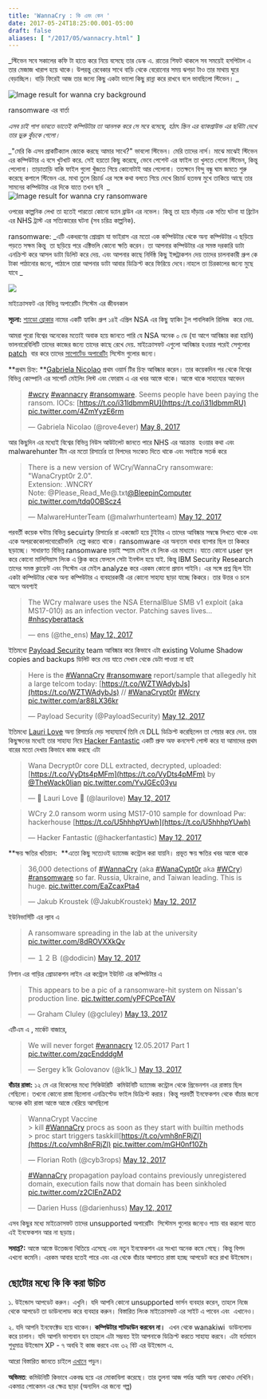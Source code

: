 ```yaml
---
title: 'WannaCry : কি এবং কেন '
date: 2017-05-24T18:25:00.001-05:00
draft: false
aliases: [ "/2017/05/wannacry.html" ]
---
```


_স্টিভেন সবে সকালের কফি টা হাতে করে নিয়ে বসেছে তার ডেস্ক এ. রাতের শিফট থাকলে সব সময়েই হসপিটাল এ তার মেজাজ খারাপ হয়ে থাকে। উপরন্তু রেবেকার সাথে বাড়ি থেকে বেরোনোর সময় ঝগড়া টাও তার মাথায় ঘুরে বেড়াচ্ছিল। বাড়ি ফিরেই আজ তার জন্যে কিছু একটা ভালো কিছু রান্না করে রাখবে বলে ভাবছিলো স্টিভেন। _  

![Image result for wanna cry background](http://myspybot.com/wp-content/uploads/2017/05/wana-decrypt0r-warning.png)

ransomware এর বার্তা 

_এসব চাই পাশ ভাবতে ভাতেই কম্পিউটার তা আনলক করে সে সবে বসেছে, হঠাৎ স্ক্রিন এর ব্যাকগ্রাউন্ড এর ছবিটা দেখে তার ভুরু কুঁচকে গেলো।_  

_"মেরি কি এসব প্রাকটিক্যাল জোকে করছে আমার সাথে?" ভাবলো স্টিভেন। মেরি তাদের নার্স। মাঝে মাঝেই স্টিভেন এর কম্পিউটার এ বসে খুটখাট করে. সেই হয়তো কিছু করেছে, ভেবে পেশেন্ট এর ফাইল তা খুলতে গেলো স্টিভেন, কিন্তু পেলোনা। তাড়াতাড়ি বাকি ফাইল গুলো খুঁজতে গিয়ে কোনোটাই আর পেলোনা। ততক্ষনে বিন্দু বন্ধু ঘাম জমতে শুরু করেছে কপালে স্টিভেন এর. মাথা তুলে রিচার্ড এর সঙ্গে কথা বলতে গিয়ে দেখে রিচার্ড হতভম্ব মুখে তাকিয়ে আছে তার সামনের কম্পিউটার এর দিকে যাতে তখন ছবি  _  
![Image result for wanna cry ransomware](http://wpta.images.worldnow.com/images/13886659_G.png)

  

ওপরের কাল্পনিক লেখা তা হতেই পারতো কোনো ড্যান ব্রাউন এর নভেল। কিন্তু তা হয়ে দাঁড়ায় এক সত্যি ঘটনা যা ব্রিটেন এর NHS ট্রাস্ট এর সত্যিকারের ঘটনা (সব চরিত্র কাল্পনিক).  
  
ransomware: _এটি একধরণের প্রোগ্রাম যা ভাইরাস এর মতো এক কম্পিউটার থেকে অন্য কম্পিউটার এ ছড়িয়ে পড়তে সক্ষম কিন্তু  তা ছড়িয়ে পরে এক্টিভলি কোনো ক্ষতি করেন। তা আপনার কম্পিউটার এর সমস্ত দরকারি ডাটা এনক্রিপ্ট করে আসল ডাটা ডিলিট করে দেয়. এবং আপনার কাছে নির্দিষ্ঠ কিছু ইন্সট্রাকশন দেয় তাদের চালনাকারী গ্রুপ কে টাকা পাঠানোর জন্যে, পাঠালে তারা আপনার ডাটা আবার ডিক্রিপ্ট করে ফিরিয়ে দেবে।নাহলে তা চিরকালের জন্যে মুছে যাবে _

  

[![](https://2.bp.blogspot.com/-85TXPKSTkbg/WSX0dPQ6DjI/AAAAAAABVGY/bWRRzKqAWzkPkUEZ2MVUeRKB3fm5lRGOACK4B/s320/Screen%2BShot%2B2017-05-24%2Bat%2B2.00.20%2BPM.png)](http://2.bp.blogspot.com/-85TXPKSTkbg/WSX0dPQ6DjI/AAAAAAABVGY/bWRRzKqAWzkPkUEZ2MVUeRKB3fm5lRGOACK4B/s1600/Screen%2BShot%2B2017-05-24%2Bat%2B2.00.20%2BPM.png)

মাইক্রোসফট এর বিভিন্ন অপারেটিং সিস্টেম এর জীবনকাল 

**সূচনা:** [শ্যাডো ব্রোকার](https://en.wikipedia.org/wiki/The_Shadow_Brokers) নামের একটি হ্যাকিং গ্রুপ ১৪ই এপ্রিল NSA এর কিছু হ্যাকিং টুল পাবলিকলি রিলিজ  করে দেয়. 

আমরা পুরো বিশ্বের অনেকের মতোই অবাক হয়ে জানতে পারি যে NSA অনেক ০ ডে (যা আগে আবিষ্কার করা হয়নি) ভালনারেবিলিটি তাদের কাজের জন্যে তাদের কাছে রেখে দেয়. মাইক্রোসফট এগুলো আবিষ্কার হওয়ার পরেই সেগুলোর [patch](https://technet.microsoft.com/en-us/library/security/ms17-010.aspx)  বার করে তাদের [সাপোর্টেড অপারেটিং](https://support.microsoft.com/en-us/help/13853/windows-lifecycle-fact-sheet) সিস্টেম গুলোর জন্যে।

  

**প্রথম চিহ্ন: **[Gabriela Nicolao](https://twitter.com/rove4ever) প্রথম ওয়ার্ম টির চিহ্ন আবিষ্কার করেন। তার কয়েকদিন পর থেকে বিশ্বের বিভিন্ন কোম্পানি এর সাপোর্ট মেইলিং লিস্ট এবং ফোরাম এ এর খবর আস্তে থাকে। আস্তে থাকে সাহায্যের আবেদন 

> [#wcry](https://twitter.com/hashtag/wcry?src=hash) [#wannacry](https://twitter.com/hashtag/wannacry?src=hash) [#ransomware](https://twitter.com/hashtag/ransomware?src=hash). Seems people have been paying the ransom. IOCs: [https://t.co/i31ldbmmRU](https://t.co/i31ldbmmRU) [pic.twitter.com/4ZmYyzE6rm](https://t.co/4ZmYyzE6rm)
> 
> — Gabriela Nicolao (@rove4ever) [May 8, 2017](https://twitter.com/rove4ever/status/861605126674554880)

আর কিছুদিন এর মধ্যেই বিশ্বের বিভিন্ন নিউস আউটলেট জানতে পারে NHS এর আক্রান্ত  হওয়ার কথা এবং malwarehunter টীম এর মতো রিসার্চের তা বিপদের সংকেত দিতে থাকে এবং সবাইকে সতর্ক করে 

> There is a new version of WCry/WannaCry ransomware: "WanaCrypt0r 2.0".  
> Extension: .WNCRY  
> Note: @Please\_Read\_Me@.txt[@BleepinComputer](https://twitter.com/BleepinComputer) [pic.twitter.com/tdq0OBScz4](https://t.co/tdq0OBScz4)
> 
> — MalwareHunterTeam (@malwrhunterteam) [May 12, 2017](https://twitter.com/malwrhunterteam/status/862946459376857088)

পরবর্তী কয়েক ঘন্টায় বিভিন্ন secuirty রিসার্চের রা একজোট হয়ে টুইটার এ তাদের আবিষ্কার সম্বন্ধে লিখতে থাকে এবং একে অপরকেকোলাবোরেটিভলি  হেল্প করতে থাকে। ransomware এর অন্যতম ধাধার ব্যাপার ছিল তা কিকরে ছড়াচ্ছে। সাধারণত বিভিন্ন ransomware চড়াই স্প্যাম মেইল যে লিংক এর মাধ্যমে। যাতে কোনো user ভুল করে কোনো মালিসিয়াস লিংক এ ক্লিক করে ফেললে সেটা ইনস্টল হয়ে যাই. কিন্তু IBM Security Research তাদের সমস্ত ক্লায়েন্ট এবং সিস্টেম এর মেইল analyze করে এরকম কোনো প্রমান পাইনি। এর সঙ্গে প্রশ্ন ছিল ইটা একটা কম্পিউটার থেকে অন্য কম্পিউটার এ ব্যবহারকারী এর কোনো সাহায্য ছাড়া যাচ্ছে কিকরে। তার উত্তর ও চলে আসে অবশ্যই 

> The WCry malware uses the NSA EternalBlue SMB v1 exploit (aka MS17-010) as an infection vector. Patching saves lives... [#nhscyberattack](https://twitter.com/hashtag/nhscyberattack?src=hash)
> 
> — ens (@the\_ens) [May 12, 2017](https://twitter.com/the_ens/status/863047273286074368)

ইতিমধ্যে [Payload Security](https://twitter.com/PayloadSecurity) team আবিষ্কার করে কিভাবে এটা existing Volume Shadow copies and backups ডিলিট করে দেয় যাতে সেখান থেকে ডেটা পাওয়া না যাই  
  

> Here is the [#WannaCry](https://twitter.com/hashtag/WannaCry?src=hash) [#ransomware](https://twitter.com/hashtag/ransomware?src=hash) report/sample that allegedly hit a large telcom today: [https://t.co/WZTWAdybJs](https://t.co/WZTWAdybJs) // [#WanaCrypt0r](https://twitter.com/hashtag/WanaCrypt0r?src=hash) [#Wcry](https://twitter.com/hashtag/Wcry?src=hash) [pic.twitter.com/ar88LX36kr](https://t.co/ar88LX36kr)
> 
> — Payload Security (@PayloadSecurity) [May 12, 2017](https://twitter.com/PayloadSecurity/status/863024514933956608)

ইতিমধ্যে [Lauri Love](https://twitter.com/laurilove) অন্য রিসার্চের দেড় সাহায্যার্থে তিনি যে DLL ডিক্রিপ্ট করেছিলেন তা শেয়ার করে দেন. তার কিছুক্ষনের মধ্যেই তার সাহায্য নিয়ে [Hacker Fantastic](https://twitter.com/hackerfantastic) একটি প্রুফ অফ কনসেপ্ট পোস্ট করে যা আমাদের প্রথম বারের মতো দেখায় কিভাবে কাজ করছে এটা  

> Wana Decrypt0r core DLL extracted, decrypted, uploaded: [https://t.co/VyDts4pMFm](https://t.co/VyDts4pMFm) by [@TheWack0lian](https://twitter.com/TheWack0lian) [pic.twitter.com/YvJGEc03yu](https://t.co/YvJGEc03yu)
> 
> — 🏴 Lauri Love 🏴 (@laurilove) [May 12, 2017](https://twitter.com/laurilove/status/863072240123949059)

  

> WCry 2.0 ransom worm using MS17-010 sample for download Pw: hackerhouse [https://t.co/U5hhhpYUwh](https://t.co/U5hhhpYUwh)
> 
> — Hacker Fantastic (@hackerfantastic) [May 12, 2017](https://twitter.com/hackerfantastic/status/863099431343837185)

**ক্ষয় ক্ষতির খতিয়ান:  **এতো কিছু সত্যেওই ড্যামেজ কন্ট্রোল করা যায়নি। প্রভূত ক্ষয় ক্ষতির খবর আস্তে থাকে  
  

> 36,000 detections of [#WannaCry](https://twitter.com/hashtag/WannaCry?src=hash) (aka [#WanaCypt0r](https://twitter.com/hashtag/WanaCypt0r?src=hash) aka [#WCry](https://twitter.com/hashtag/WCry?src=hash)) [#ransomware](https://twitter.com/hashtag/ransomware?src=hash) so far. Russia, Ukraine, and Taiwan leading. This is huge. [pic.twitter.com/EaZcaxPta4](https://t.co/EaZcaxPta4)
> 
> — Jakub Kroustek (@JakubKroustek) [May 12, 2017](https://twitter.com/JakubKroustek/status/863045197663490053)

  
ইউনিভার্সিটি এর ল্যাব এ  

> A ransomware spreading in the lab at the university [pic.twitter.com/8dROVXXkQv](https://t.co/8dROVXXkQv)
> 
> — １２Ｂ (@dodicin) [May 12, 2017](https://twitter.com/dodicin/status/862991818904002565)

নিশান এর গাড়ির প্রোডাকশন লাইন এর কন্ট্রোল ইউনিট এর কম্পিউটার এ  
  

> This appears to be a pic of a ransomware-hit system on Nissan's production line. [pic.twitter.com/yPFCPceTAV](https://t.co/yPFCPceTAV)
> 
> — Graham Cluley (@gcluley) [May 13, 2017](https://twitter.com/gcluley/status/863369418436423681)

  
এটিএম এ , মার্কেট বাজারে,  

> We will never forget [#wannacry](https://twitter.com/hashtag/wannacry?src=hash) 12.05.2017 Part 1 [pic.twitter.com/zqcEndddgM](https://t.co/zqcEndddgM)
> 
> — Sergey k1k Golovanov (@k1k\_) [May 13, 2017](https://twitter.com/k1k_/status/863406317519740928)

**বাঁচার রাস্তা:** ১২ মে এর বিকেলের মধ্যে সিকিউরিটি  কমিউনিটি ড্যামেজ কন্ট্রোল থেকে প্রিভেনশন এর রাস্তায় ছিল গেছিলো। তখনো কোনো রাস্তা ছিলোনা এনক্রিপ্টেড ফাইল ডিক্রিপ্ট করার। কিন্তু পরবর্তী ইনফেকশন থেকে বাঁচার জন্যে অনেক কটা রাস্তা আস্তে আস্তে বেরিয়ে আসছিলো 

> WannaCrypt Vaccine  
> \> kill [#WannaCry](https://twitter.com/hashtag/WannaCry?src=hash) procs as soon as they start with builtin methods  
> \> proc start triggers taskkill[https://t.co/vmh8nFRjZl](https://t.co/vmh8nFRjZl) [pic.twitter.com/mGH0nf10Zh](https://t.co/mGH0nf10Zh)
> 
> — Florian Roth (@cyb3rops) [May 12, 2017](https://twitter.com/cyb3rops/status/863143844753412100)

  

> [#WannaCry](https://twitter.com/hashtag/WannaCry?src=hash) propagation payload contains previously unregistered domain, execution fails now that domain has been sinkholed [pic.twitter.com/z2ClEnZAD2](https://t.co/z2ClEnZAD2)
> 
> — Darien Huss (@darienhuss) [May 12, 2017](https://twitter.com/darienhuss/status/863083680528576512)

এসব কিছুর মধ্যে মাইক্রোসফট তাদের unsupported অপারেটিং  সিস্টেমস গুলোর জন্যেও প্যাচ বার করলো যাতে এই ইনফেকশন আর না ছড়ায়।  
  
**সমাপ্ত?:** আস্তে আস্তে উত্তেজনা থিতিয়ে এসেছে এবং নতুন ইনফেকশন এর সংখ্যা অনেক কমে গেছে। কিন্তু বিপদ এখনো কমেনি। এরকম আবার হতেই পারে এবং এর থেকে বাঁচার আপাতত রাস্তা হচ্ছে আপডেট করে রাখা উইন্ডোস।  
  

ছোটোর মধ্যে কি কি করা উচিত 
---------------------------

১. উইন্ডোস আপডেট করুন। এখুনি। যদি আপনি কোনো unsupported ভার্সন ব্যবহার করেন, তাহলে নিজে থেকে আপডেট তা ডাউনলোড করে ব্যবহার করুন। বিস্তারিত লিংক মাইক্রোসফট এর সাইট এ পাবেন এবং  এখানেও।

২. যদি আপনি ইনফেক্টেড হয়ে থাকেন। **কম্পিউটার শাটডাউন করবেন না।**  এখন থেকে wanakiwi  ডাউনলোড করে চালান। যদি আপনি ভাগ্যবান হন তাহলে এটা সম্ভবত ইটা আপনাকে ডিক্রিপ্ট করতে সাহায্য করবে। এটা বর্তমানে শুধুমাত্র উইন্ডোস XP - ৭ অবধি ই কাজ করবে এবং ৩২ বিট এর উইন্ডোস এ.

  

আরো বিস্তারিত জানতে চাইলে [এখানে](http://blog.rabimba.com/2017/05/wannacry-i-want-to-cry.html) পড়ুন।  
  
**অভিমত**: কমিউনিটি কিভাবে একবদ্ধ হয়ে এর মোকাবিলা করেছে। তার তুলনা আজ পর্যন্ত আমি অন্য কোথাও দেখিনি। একমাত্র পোকেমন এর ক্ষেত্র ছাড়া (অন্যদিন এর জন্যে গল্প)